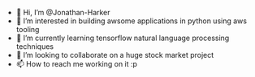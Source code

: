 - 👋 Hi, I’m @Jonathan-Harker
- 👀 I’m interested in building awsome applications in python using aws tooling
- 🌱 I’m currently learning tensorflow natural language processing techniques
- 💞️ I’m looking to collaborate on a huge stock market project
- 📫 How to reach me working on it :p

<!---
Jonathan-Harker/Jonathan-Harker is a ✨ special ✨ repository because its `README.md` (this file) appears on your GitHub profile.
You can click the Preview link to take a look at your changes.
--->
